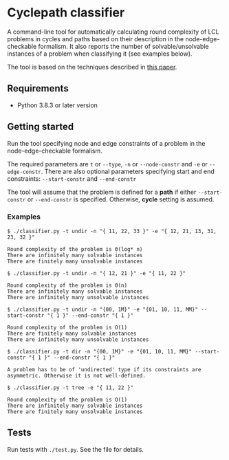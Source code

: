 # Cyclepath classifier

A command-line tool for automatically calculating round complexity of LCL problems in cycles and paths based on their description in the node-edge-checkable formalism. It also reports the number of solvable/unsolvable instances of a problem when classifying it (see examples below).

The tool is based on the techniques described in [this paper](https://arxiv.org/abs/2002.07659).

## Requirements

* Python 3.8.3 or later version

## Getting started

Run the tool specifying node and edge constraints of a problem in the node-edge-checkable formalism.

The required parameters are `t` or `--type`, `-n` or `--node-constr` and `-e` or `--edge-constr`.
There are also optional parameters specifying start and end constraints: `--start-constr` and `--end-constr`

The tool will assume that the problem is defined for a **path** if either `--start-constr` or `--end-constr` is specified. Otherwise, **cycle** setting is assumed.

### Examples

```
$ ./classifier.py -t undir -n "{ 11, 22, 33 }" -e "{ 12, 21, 13, 31, 23, 32 }"

Round complexity of the problem is Θ(log* n)
There are infinitely many solvable instances
There are finitely many unsolvable instances
```

```
$ ./classifier.py -t undir -n "{ 12, 21 }" -e "{ 11, 22 }"

Round complexity of the problem is Θ(n)
There are infinitely many solvable instances
There are infinitely many unsolvable instances
```

```
$ ./classifier.py -t undir -n "{00, 1M}" -e "{01, 10, 11, MM}" --start-constr "{ 1 }" --end-constr "{ 1 }"

Round complexity of the problem is O(1)
There are finitely many solvable instances
There are infinitely many unsolvable instances
```

```
$ ./classifier.py -t dir -n "{00, 1M}" -e "{01, 10, 11, MM}" --start-constr "{ 1 }" --end-constr "{ 1 }"

A problem has to be of 'undirected' type if its constraints are asymmetric. Otherwise it is not well-defined.
```

```
$ ./classifier.py -t tree -e "{ 11, 22 }"

Round complexity of the problem is O(1)
There are infinitely many solvable instances
There are finitely many unsolvable instances
```

## Tests

Run tests with `./test.py`. See the file for details.
